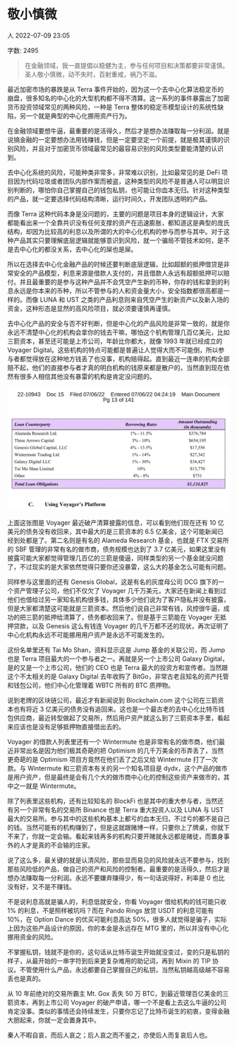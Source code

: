 # 敬小慎微

人
2022-07-09 23:05

字数: 2495
> 在金融领域，我一直提倡以稳健为主，参与任何项目和决策都要非常谨慎。圣人敬小慎微，动不失时，百射重戒，祸乃不滋。

最近加密市场的暴跌是从 Terra 事件开始的，因为这一个去中心化算法稳定币的崩盘，很多知名的中心化的大型机构都不得不清算。这一系列的事件暴露出了加密货币投资领域常见的两种风险，一种是 Terra 整体的稳定币模型设计的系统性缺陷，另一个就是典型的中心化挪用资产行为。

在金融领域要想牛逼，最重要的是活得久，然后才是想办法赚取每一分利润。就是说搞金融的一定要想办法用钱赚钱，但是一定要坚定一个前提，就是极其谨慎的识别风险，并且对于加密货币领域最常见的最容易识别的风险类型要能清楚的认识到。

去中心化系统的风险，可能种类非常多，非常难以识别，比如最常见的是 DeFi 项目因为代码垃圾或者团队内部作案而被盗，这种类型的风险不是普通人可以明显识别判断的，哪怕你自己掌握自己的钱包私钥，也可能让你血本无归。针对这种类型的产品，就一定要选择代码结构清晰，运行时间久，开发团队透明的产品。

而像 Terra 这种代码本身是没问题的，主要的问题是项目本身的逻辑设计，大家都能看出来一个全靠共识没有任何支撑的资产在迅速膨胀，都知道这是典型的庞氏结构，却因为比较高的利息以及所谓的大的中心化机构的参与而参与其中。对于这种产品其实只要理解底层逻辑就能够意识到风险，就一个骗局不管技术如何，是不是去中心化的都没关系，去中心化的屎也是屎。

所以在选择去中心化金融产品的时候还要判断底层逻辑，比如超额的抵押借贷是非常安全的产品模型，利息来源是借款人支付的，并且借款人永远有超额抵押可以赔付。并且最重要的是参与这种产品并不会凭空产生新的币种，你存的钱和拿到的利息永远是你本来的币种，所以不管参与的人和资金量大小，安全指数都很高都是一样的。而像 LUNA 和 UST 之类的产品利息则来自凭空产生的新资产以及新入场的资金，这种形态是显然的高风险项目，就必须要谨慎再谨慎。

去中心化产品的安全与否不好判断，但是中心化的产品风险是非常一致的，就是你永远不清楚中心化的机构会拿你的钱去干嘛，哪怕这个机构管理几百亿美元，比如三箭资本，甚至还可能是上市公司，年龄比你都大，就像 1993 年就已经成立的 Voyager Digital。这些机构的特点可能都是普遍让人觉得大而不可能倒，所以参与者都觉得放在这种地方钱丢了也没事，机构赔得起。直到最近一连串的机构全部赔不起，他们的直接参与者才真的明白机构的钱原来都是散户的，当然直到现在依然有很多人相信其他没有暴雷的机构是肯定没问题的。

![broke](/敬小慎微/%E6%95%AC%E5%B0%8F%E6%85%8E%E5%BE%AE-01.png)

上面这张图是 Voyager 最近破产清算披露的信息，可以看到他们现在还有 10 亿美元的债务没有收回来，其中最大的是三箭资本的 6.5 亿美金，这个可能新闻已经到处都是了。第二名则是有名的 Alameda Research 基金，也就是 FTX 交易所的 SBF 管理的非常有名的做市商，债务规模也达到了 3.7 亿美元，如果这里没有披露可能大家都觉得管理几百亿的三箭是傻逼，同样类型的另一个基金就没问题了，不过现实的是大家依然觉得只要你还没暴雷，这么大的基金怎么可能有问题。

同样参与这里面的还有 Genesis Global，这是有名的灰度母公司 DCG 旗下的一个资产管理子公司，他们不仅欠了 Voyager 几千万美元，大家还在新闻上看到过他们也借给过另一家知名机构很多钱，具体多少他们说为了客户隐私并没有披露，但是大家都清楚这可能就是三箭资本。然后他们说自己非常有钱，风控很牛逼，成功的把三箭的抵押给清算了，债务都收回来了。但是基于三箭能在 Voyager 无抵押贷款，以及 Genesis 这么有钱连 Voyager 的几千万都不还的现状，再次证明了中心化机构永远不可能挪用用户资产是永远不可能发生的。

这份名单里还有 Tai Mo Shan，资料显示这是 Jump 基金的关联公司，而 Jump 也是 Terra 项目最大的一个参与者之一。再就是另一个上市公司 Galaxy Digital，是的又是一个上市公司，他们的 CEO 也是 Terra 最大的投资方和宣传者。当然跟这个不太相关的是 Galaxy Digital 去年收购了 BitGo，非常古老且知名的资产托管和钱包公司，他们中心化管理着 WBTC 所有的 BTC 质押物。

说到老牌的区块链公司，最近才有新闻说到 Blockchain.com 这个公司在三箭资本也有将近 3 亿美元的债务没有追回来。这也是一个最古老的去中心化比特币钱包供应商，最近转型做起了交易所，然后用户资产就这么到了三箭资本手里，看起来应该也是没有足够抵押物直接借出去的。

Voyager 的借款人列表里还有一个 Wintermute 也是非常有名的做市商，他们最近非常出名是因为他们极其奇葩的把 Optimism 的几千万美金的币弄丢了，当然更奇葩的是 Optimism 项目方竟然在他们丢了之后又给 Wintermute 打了一次款。与 Wintermute 和三箭资本有关的另一个知名项目是 dydx，这个产品的做市是用户资产，但是最终是会有几个大的做市商中心化的控制这些资产来做市的，其中之一就是 Wintermute。

除了列表里这些机构，还有比较知名的 BlockFi 也是其中的重大参与者，当然还有另一个非常有名的交易所 Binance 也是 Terra 重大投资人以及 LUNA 与 UST 最大的交易所。参与其中的这些机构基本上都亏的血本无归，不过亏的都不是自己的钱。当然可能有的机构赚到了，但是这就跟赌博一样，只要你上了牌桌，你就下不来了，你就一定会输。看起来钱再多的机构只要开赌就永远都是赌徒，而置身事外的人才是真的不会输的庄家。

说了这么多，最关键的就是认清风险，那些显而易见的风险就永远不要参与，找到那些风险低的产品，做自己的资产和风险的控制者。最重要的是活得久，然后才是想办法赚取每一分利润。永远不要嫌弃赚得少，有一句话说得好，利率是 0 也比没有好，又不是不赚钱。

不是说利息高就是骗人的，利息低就安全，你看 Voyager 借给机构的钱可能只收 1% 的利息，不是照样被坑吗？而在 Pando Rings 放贷 USDT 的利息可能有 10%，在 Option Dance 的优买可能利息高达 50%，很多人就觉得是骗子，实际上因为这些产品设计的原因，你的本金是永远存在 MTG 里的，所以并没有中心化挪用资金的风险。

不掌握私钥，钱就不是你的，这句话从比特币诞生开始就没变过，变的只是私钥的样子，从最开始的一串字符到后来更复杂难用的助记词，再到 Mixin 的 TIP 协议。不管使用什么产品，永远都要自己掌握自己的私钥，当然私钥越高级越不容易丢也是真的。

从 10 年前绝对的交易所霸主 Mt. Gox 丢失 50 万 BTC，到最近管理百亿美金的三箭资本，再到上市公司 Voyager 的破产申请，哪一个不是看上去这么牛逼的公司肯定没事。类似的事情还会持续发生，只要你忘记了比特币诞生的初衷，变得金融大胆起来，你就一定会置身其中。

秦人不暇自哀，而后人哀之；后人哀之而不鉴之，亦使后人而复哀后人也。
